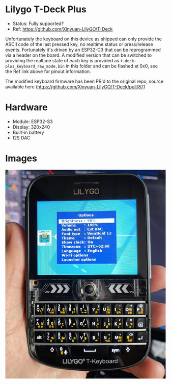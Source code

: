 # Lilygo T-Deck Plus
- Status: Fully supported?
- Ref: https://github.com/Xinyuan-LilyGO/T-Deck 

Unfortunately the keyboard on this device as shipped can only provide the ASCII code of the last pressed key, no realtime status or press/release events. Fortunately it's driven by an ESP32-C3 that can be reprogrammed via a header on the board. 
A modified version that can be switched to providing the realtime state of each key is provided as `t-deck-plus_keyboard_raw_mode.bin` in this folder and can be flashed at 0x0, see the Ref link above for pinout information.  

The modified keyboard firmware has been PR'd to the original repo, source available here (https://github.com/Xinyuan-LilyGO/T-Deck/pull/87)

# Hardware
- Module: ESP32-S3
- Display: 320x240
- Built-in battery
- I2S DAC

# Images

![t-deck-plus_key_layout.jpg](t-deck-plus_key_layout.jpg)
